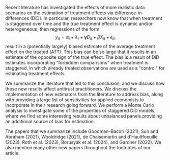 Recent literature has investigated the effects of more realistic data scenarios on the estimation of treatment effects via difference-in-differences (DiD). In particular, researchers now know that when treatment is staggered over time and the true treatment effect is dynamic and/or heterogeneous, then regressions of the form
$$y_{it} = \alpha_i + \lambda_t + \boldsymbol{\gamma}  D_{it} + \beta X_{it} + \epsilon_{it},$$
result in a (potentially largely) biased estimate of the average treatment effect on the treated (ATT). This bias can be so large that it results in an estimate of the opposite sign of the true effect. The bias is a result of DiD estimates incorporating "forbidden comparisons" when treatment is staggered, in which already treated observations are used as a "control" for estimating treatment effects.

We summarize the literature that led to this conclusion, and we discuss how these new results affect antitrust practitioners. We discuss the implementation of new estimators from the literature to address bias, along with providing a large list of sensitivities for applied economists to incorporate in their research going forward.
We perform a Monte Carlo analysis to investigate some of the properties of staggered DiD models, where we find some interesting results about unbalanced panels providing an additional source of bias for estimation.

The papers that we summarize include Goodman-Bacon (2021), Sun and Abraham (2021), Wooldridge (2021), de Chaisemartin and d'Haultfoeuille (2023), Roth et al. (2023), Borusyak et al. (2024), and Gardner (2022). We also mention many other new papers throughout the footnotes of our article.
